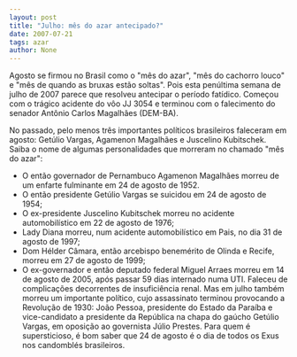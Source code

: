 ```yaml
---
layout: post
title: "Julho: mês do azar antecipado?"
date: 2007-07-21
tags: azar
author: None
---
```

Agosto se firmou no Brasil como o &quot;m&ecirc;s do azar&quot;, &quot;m&ecirc;s do cachorro louco&quot; e &quot;m&ecirc;s de quando as bruxas est&atilde;o soltas&quot;. Pois esta pen&uacute;ltima semana de julho de 2007 parece que resolveu antecipar o per&iacute;odo fat&iacute;dico. Come&ccedil;ou com o tr&aacute;gico acidente do v&ocirc;o JJ 3054 e terminou com o falecimento do senador Ant&ocirc;nio Carlos Magalh&atilde;es (DEM-BA).

No passado, pelo menos tr&ecirc;s importantes pol&iacute;ticos brasileiros&nbsp;faleceram em agosto: Get&uacute;lio Vargas, Agamenon Magalh&atilde;es e Juscelino Kubitschek.
Saiba o nome de algumas personalidades que morreram no chamado &quot;m&ecirc;s do azar&quot;:
- O ent&atilde;o governador de Pernambuco Agamenon Magalh&atilde;es morreu de um enfarte fulminante em 24 de agosto de 1952. 
- O ent&atilde;o presidente Get&uacute;lio Vargas se suicidou em 24 de agosto de 1954; 
- O ex-presidente Juscelino Kubitschek morreu no acidente automobil&iacute;stico em 22 de agosto de 1976;
- Lady Diana morreu, num acidente automobil&iacute;stico em Pais, no dia 31 de agosto de 1997; 
- Dom H&eacute;lder C&acirc;mara, ent&atilde;o arcebispo benem&eacute;rito de Olinda e Recife, morreu em 27 de agosto de 1999; 
- O ex-governador e ent&atilde;o deputado federal Miguel Arraes morreu em 14 de agosto de 2005, ap&oacute;s passar 59 dias internado numa UTI. Faleceu de complica&ccedil;&otilde;es decorrentes de insufici&ecirc;ncia renal.
Mas em julho tamb&eacute;m morreu um importante pol&iacute;tico, cujo assassinato terminou provocando a Revolu&ccedil;&atilde;o de 1930: Jo&atilde;o Pessoa, presidente do Estado da Para&iacute;ba e vice-candidato a presidente da Rep&uacute;blica na chapa do ga&uacute;cho Get&uacute;lio Vargas, em oposi&ccedil;&atilde;o ao governista J&uacute;lio Prestes.
Para quem &eacute; supersticioso, &eacute; bom saber que 24 de agosto &eacute; o dia de todos os Exus nos candombl&eacute;s brasileiros. 